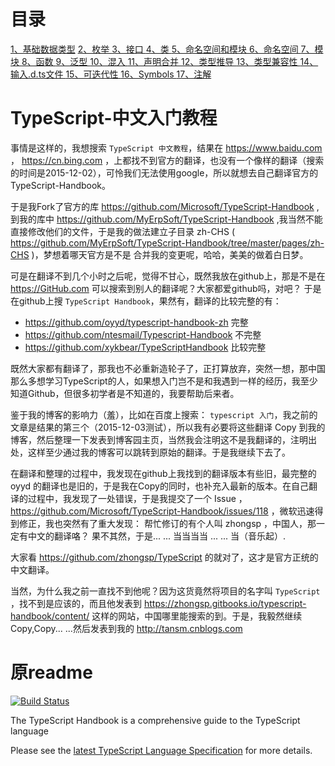 # 目录

[1、基础数据类型](./pages/zh-CHS/Basic%20Types.md)
[2、枚举 ]()
[3、接口 ]()
[4、类 ]()
[5、命名空间和模块 ]()
[6、命名空间 ]()
[7、模块 ]()
[8、函数 ]()
[9、泛型 ]()
[10、混入 ]()
[11、声明合并 ]()
[12、类型推导 ]()
[13、类型兼容性 ]()
[14、输入.d.ts文件 ]()
[15、可迭代性 ]()
[16、Symbols ]()
[17、注解 ]()

# TypeScript-中文入门教程

事情是这样的，我想搜索 `TypeScript 中文教程`，结果在 https://www.baidu.com ， https://cn.bing.com ，上都找不到官方的翻译，也没有一个像样的翻译（搜索的时间是2015-12-02），可怜我们无法使用google，所以就想去自己翻译官方的 TypeScript-Handbook。

于是我Fork了官方的库 https://github.com/Microsoft/TypeScript-Handbook , 到我的库中 https://github.com/MyErpSoft/TypeScript-Handbook ,我当然不能直接修改他们的文件，于是我的做法建立子目录 zh-CHS ( https://github.com/MyErpSoft/TypeScript-Handbook/tree/master/pages/zh-CHS )，梦想着哪天官方是不是 合并我的变更呢，哈哈，美美的做着白日梦。

可是在翻译不到几个小时之后呢，觉得不甘心，既然我放在github上，那是不是在 https://GitHub.com 可以搜索到别人的翻译呢？大家都爱github吗，对吧？ 于是在github上搜 `TypeScript Handbook`，果然有，翻译的比较完整的有：
- https://github.com/oyyd/typescript-handbook-zh 完整
- https://github.com/ntesmail/Typescript-Handbook 不完整
- https://github.com/xykbear/TypeScriptHandbook 比较完整

既然大家都有翻译了，那我也不必重新造轮子了，正打算放弃，突然一想，那中国那么多想学习TypeScript的人，如果想入门岂不是和我遇到一样的经历，我至少知道Github，但很多初学者是不知道的，我要帮助后来者。

鉴于我的博客的影响力（羞），比如在百度上搜索： `typescript 入门`，我之前的文章是结果的第三个（2015-12-03测试），所以我有必要将这些翻译 Copy 到我的博客，然后整理一下发表到博客园主页，当然我会注明这不是我翻译的，注明出处，这样至少通过我的博客可以跳转到原始的翻译。于是我继续下去了。

在翻译和整理的过程中，我发现在github上我找到的翻译版本有些旧，最完整的 oyyd 的翻译也是旧的，于是我在Copy的同时，也补充入最新的版本。在自己翻译的过程中，我发现了一处错误，于是我提交了一个 Issue ，https://github.com/Microsoft/TypeScript-Handbook/issues/118 ，微软迅速得到修正，我也突然有了重大发现： 帮忙修订的有个人叫 zhongsp ，中国人，那一定有中文的翻译咯？ 果不其然，于是... ... 当当当当 ... ... 当（音乐起）.

大家看 https://github.com/zhongsp/TypeScript 的就对了，这才是官方正统的中文翻译。

当然，为什么我之前一直找不到他呢？因为这货竟然将项目的名字叫 `TypeScript` ，找不到是应该的，而且他发表到 https://zhongsp.gitbooks.io/typescript-handbook/content/ 这样的网站，中国哪里能搜索的到。于是，我毅然继续Copy,Copy... ...然后发表到我的 http://tansm.cnblogs.com

# 原readme
[![Build Status](https://travis-ci.org/Microsoft/TypeScript-Handbook.svg)](https://travis-ci.org/Microsoft/TypeScript-Handbook)

The TypeScript Handbook is a comprehensive guide to the TypeScript language

Please see the [latest TypeScript Language Specification](https://github.com/Microsoft/TypeScript/blob/master/doc/spec.md) for more details.
